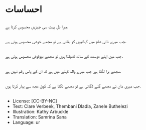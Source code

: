 # احساسات

##
میرا دل بہت سی چیزیں محسوس کرتا ہے.

##
جب میری نانی شام میں کہانیوں کو بتاتی ہے تو مجھے خوشی محسوس ہوتی ہے.

##
جب میں اپنے دوست کے ساتھ کھیلتا ہوں تو مجھے بیوقوفی محسوس ہوتی ہے.

##
مجھے برا لگتا ہے جب میرے والد کہتے ھیں ہے کہ ان کے پاس رقم نہیں ہے.

##
جب میری ماں نے مجھے گلے لگاتی ہے تو مجھے لگتا ہے کہ کوئ مجھ سے پیار کرتا ہوں.

##
* License: [CC-BY-NC]
* Text: Clare Verbeek, Thembani Dladla, Zanele Buthelezi
* Illustration: Kathy Arbuckle
* Translation: Samrina Sana
* Language: ur

